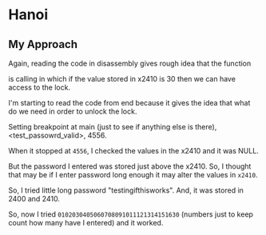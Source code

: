 # Hanoi

## My Approach

Again, reading the code in disassembly gives rough idea that the function <main> is calling <login> in which if the value stored in x2410 is 30 then we can have access to the lock.

I'm starting to read the code from end because it gives the idea that what do we need in order to unlock the lock.

Setting breakpoint at main (just to see if anything else is there), <test_passowrd_valid>, 4556.

When it stopped at `4556`, I checked the values in the x2410 and it was NULL. 

But the password I entered was stored just above the x2410. So, I thought that may be if I enter password long enough it may alter the values in `x2410`.

So, I tried little long password "testingifthisworks". And, it was stored in 2400 and 2410.

So, now I tried `0102030405060708091011121314151630` (numbers just to keep count how many have I entered) and it worked. 

